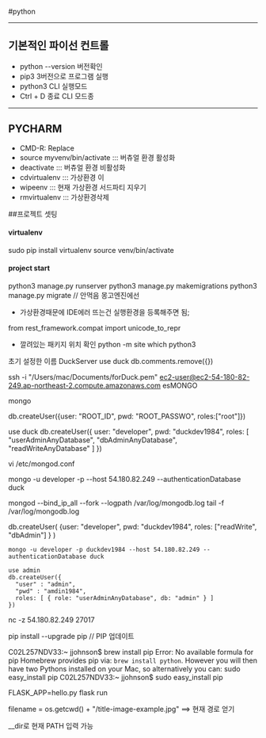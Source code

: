 #python
- - - - - -
## 기본적인 파이선 컨트롤
- python --version      버전확인
- pip3      3버전으로 프로그램 실행
- python3     CLI 실행모드
- Ctrl + D 종료     CLI 모드종
- - - - - - -

## PYCHARM
- CMD-R: Replace  
- source myvenv/bin/activate  ::: 버츄얼 환경 활성화
- deactivate ::: 버츄얼 환경 비활성화
- cdvirtualenv ::: 가상환경 이
- wipeenv ::: 현재 가상환경 서드파티 지우기
- rmvirtualenv ::: 가상환경삭제


##프로젝트 셋팅

#### virtualenv
sudo pip install virtualenv
source venv/bin/activate

#### project start
python3 manage.py runserver
python3 manage.py makemigrations
python3 manage.py migrate               // 안먹음 몽고엔진에선

* 가상환경때문에 IDE에러 뜨는건 실행환경을 등록해주면 됨;

from rest_framework.compat import unicode_to_repr

* 깔려있는 패키지 위치 확인
python -m site
which python3


초기 설정한 이름 DuckServer
use duck
db.comments.remove({})

ssh -i "/Users/mac/Documents/forDuck.pem" ec2-user@ec2-54-180-82-249.ap-northeast-2.compute.amazonaws.com
esMONGO

mongo
<!-- db.changeUserPassword("developer","20JKF#*12we") -->

db.createUser({user: "ROOT_ID", pwd: "ROOT_PASSWO", roles:["root"]})

use duck
db.createUser({ user: "developer",
  pwd: "duckdev1984",
  roles: [ "userAdminAnyDatabase",
    "dbAdminAnyDatabase",
    "readWriteAnyDatabase"
  ]
})


vi /etc/mongod.conf

mongo -u developer -p --host 54.180.82.249 --authenticationDatabase duck

mongod --bind_ip_all --fork --logpath /var/log/mongodb.log
tail -f /var/log/mongodb.log


db.createUser( {user: "developer",
    pwd: "duckdev1984",
    roles: ["readWrite", "dbAdmin"] } )

    mongo -u developer -p duckdev1984 --host 54.180.82.249 --authenticationDatabase duck

    use admin
    db.createUser({
      "user" : "admin",
      "pwd" : "amdin1984",
      roles: [ { role: "userAdminAnyDatabase", db: "admin" } ]
    })

nc -z 54.180.82.249 27017



pip install --upgrade pip
// PIP 업데이트


C02L257NDV33:~ jjohnson$ brew install pip
Error: No available formula for pip
Homebrew provides pip via: `brew install python`. However you will then
have two Pythons installed on your Mac, so alternatively you can:
    sudo easy_install pip
C02L257NDV33:~ jjohnson$ sudo easy_install pip



FLASK_APP=hello.py flask run

filename = os.getcwd() + "/title-image-example.jpg"
==> 현재 경로 얻기



__dir로 현재 PATH 입력 가능
